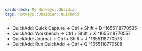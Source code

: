 ```yaml
---
cards-deck: My Hotkeys::Obsidian
tags: Hotkeys::Obsidian::QuickAdd
---
```




- QuickAdd: Quick Capture → Ctrl + Shift + D ^1655118770535
- QuickAdd: Workbench → Ctrl + Shift + X ^1655118770557
- QuickAdd: Journal → Ctrl + Shift + J ^1655118770573
- QuickAdd: Run QuickAdd → Ctrl + Q ^1655118770588
